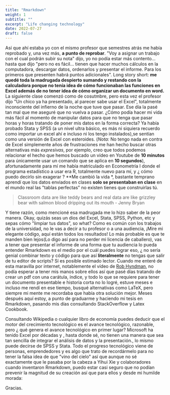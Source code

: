 ```yaml
---
title: "Rmarkdown"
weight: 1
subtitle: ""
excerpt: "Life changing technology"
date: 2022-07-27
draft: false
---
```


Así que ahí estaba yo con el mismo profesor que semestres atrás me había reprobado y, una vez más, **a punto de reprobar**. "Voy a asignar un trabajo con el cual podrán subir su nota" dijo, yo no podía estar más contento... hasta que dijo "pero no es fácil... tienen que hacer muchos cálculos en la computadora, descargar datos, ordenarlos y presentar el informe. Para los primeros que presenten habrá puntos adicionales". Long story short: **me quedé toda la madrugada despierto sumando  y restando con la calculadora porque no tenía idea de cómo funcionaban las funciones en Excel además de no tener idea de cómo organizar un documento en word.**  La siguiente clase comenzó como de cosutmbre, pero esta vez el profesor dijo "Un chico ya ha presentado, al parecer sabe usar el Excel", totalmente inconsciente del infierno de la noche que tuve que pasar. Ese día la pasé tan mal que me aseguré que no vuelva a pasar. 
¿Cómo podía hacer mi vida más fácil al momento de manipular datos para que no tenga que pasar horas y horas tratando de poner mis datos en la forma correcta? Ya había probado Stata y SPSS (a un nivel ultra básico, es más ni siquiera recuerdo como importar un excel ahí e incluso ni los tengo instalados),se sentían como una versión de Excel con esteroides. (*Nota:* No tengo nada en contra de Excel simplemente años de frustraciones me han hecho buscar otras alternativas más *expresivas*, por ejemplo, creo que todos podemos relacionar el hecho que hemos buscado un vídeo en Youtube de **10 minutos** para únicamente usar un comando que se aplica en **10 segundos**), afortunadamente para mí me había matriculado en Econometría I donde el programa estadístico a usar era R, totalmente nuevo para mí, y ¿ cómo puedo decirlo sin exagerar ? **Me cambió la vida *,  bastante temprano aprendí que los datos enviados en clases **solo se presentaban en clase**  en el mundo real las "tablas perfectas" no existen tienes que construirlas tú. 

> Classroom data are like teddy bears and real data are like grizzley bear with salmon blood dripping out its mouth - Jenny Bryan

Y tiene razón, como mencioné esa madrugada me lo hizo saber de la peor manera.
Okay, quizás seas un dios del Excel, Stata, SPSS, Python, etc y sepas cómo "limpiar tus datos", so what? Como es común con los trabajos de la universidad, no le vas a decir a tu profesor o a una audiencia, ¡Mire mi elegante código, aquí están todos los resultados! Lo más probable es que te manden bien lejos(Lo digo así para no perder mi licencia de caballero), vas a tener que presentar el informe de una forma que tu audiencia lo pueda entender Rmarkdown es el medio por el cuál puedes lograr eso, ¿ no sería genial combinar texto y código para que así **literalmente** no tengas que salir de tu editor de scripts? Sí es posible estimado lector. Cuando me enteré de esta maravilla por internet, notablemente el vídeo de [Rob Hyndman](https://www.youtube.com/watch?v=_D-ux3MqGug), no podía esperar a tener mis manos sobre ellos así que pasé días tratando de crear un pdf con una carátula, índice, y todo lo que se requiere para tener un documento presentable e historia corta no lo logré, estuve meses e incluso me rendí en ese tiempo, busqué alternativas como LaTeX, pero siempre mi mente me recordaba que había otra solución mejor. Meses después aquí estoy, a punto de graduarme y haciendo mi tesis en Rmarkdown, pasando mis días consultando StackOverflow y Latex Cookbook.

Consultando Wikipedia o cualquier libro de economía puedes deducir que el motor del crecimiento tecnológico es el avance tecnológico, razonable, pero ¿ qué genera el avance tecnológico en primer lugar? Microsoft ha tenido Excel por décadas y , hasta donde sé, no tienen una manera que sea tan sencilla de integrar el análisis de datos y la presentación., lo mismo puede decirse de SPSS y Stata. Todo el progreso tecnológico viene de personas, emprendedores y es algo que trato de recordármelo para no tener la falsa idea de que "vino del cielo" así que aunque no sé exactamente que le pasaba por la cabeza a Yihui Xie y colaboradores cuando inventaron Rmarkdown, puedo estar casi seguro que no podían prevenir la magnitud de su creación así que para ellos y desde mi humilde morada:

Gracias.
